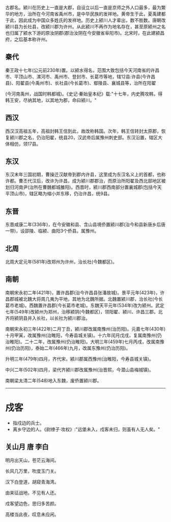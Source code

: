 古郡名。颍川在历史上一直是大郡，自设立以后一直是京师之外人口最多，最为繁华的地方，治所在今河南省禹州市，是中华民族的发祥地。黄帝生于此，夏禹建都于此，因此成为中国众多姓氏的发祥地。历史上颍川人才辈出，数不胜数。唐朝改颍川县为长社县，改颍川郡为许州。从此颍川不再作为地名存在，甚至原颍州之名也归属了颍水下游的原汝阴郡(郡治汝阴在今安徽省阜阳市)。北宋时，在此建颍昌府，之后基本称许州。

## 秦代

秦王政十七年(公元前230年)置。以颍水得名，范围大致包括今天河南省的许昌市、平顶山市、漯河市、禹州市、登封市、长葛市等地，辖12县:许县(今许昌县)、阳翟县(今禹州市)、长社县(今长葛市)、鄢陵县、襄城县等，治所在阳翟

(今河南禹州，战国时韩都城)。《史记·秦始皇本纪》载:"十七年，内史腾攻韩，得韩王安，尽纳其地，以其地为郡，命曰颍川。"

## 西汉

西汉汉高祖五年，高祖封韩王信到此，故改称韩国。次年，韩王信转封太原郡，恢复颍川郡之名，仍治阳翟，统县20，汉武帝后属豫州刺史部。东汉沿置，辖区大体相仿，领17县。

## 东汉

东汉末年三国初期，曹操迁汉献帝到郡内许县，这里成为东汉名义上的首都，也称许都。曹丕代汉后，改许为许昌，成为颍川郡郡治，而原治所阳翟及西北部地区被划归河南尹(治所在曹魏都城雒阳)。西晋时，颍川郡西南部分置襄城郡(包括今天平顶山市)，辖区略为缩小并东移，仍治许昌，统9县。

## 东晋

东晋咸康二年(336年)，在今安徽和县、含山县境侨置颍川郡(治今和县新唐乡后唐一带)，设邵陵、临颍、曲阳3个侨县。属豫州。

## 北周

北周大定元年(581年)改郑州为许州，治长社(今魏都区)。

## 南朝

南朝宋永初二年(421年)，置许昌郡(治今许昌县张潘故城)。景平元年(423年)，许昌郡城被北魏大将周几夷为平地，其地为北魏所据。北魏置颍川郡，治长社(今长葛市老城)。西魏置许昌郡(今长葛市老城)。东魏天平元年(534年)改为颍州。武定七年(549年)改颍州为郑州，治移颍阴(今魏都区)，领阳翟、颍川、许昌三郡。北齐将颍阴县并入长社，以长社为颍川郡治。

南朝宋永初三年(422年)二月丁丑，颍川郡改属南豫州(治历阳)。元嘉七年(430年)十月甲寅，改属豫州(治睢阳，今寿县城关镇)。十六年闰月戊戌，复属南豫州(仍治睢阳)。二十二年，改属豫州(仍治睢阳)。大明三年(459年)七月丙戌，改属南豫州(仍治历阳)，泰始二年(466年)九月，改属东豫州(仍治历阳)。

升明三年(479年)四月，齐代宋，颍川郡属西豫州(治睢阳，今寿县城关镇)。

中兴二年(502年)四月，梁代齐颍川郡改属豫州(治晋熙，今潜山县梅城镇)。

南朝梁太清二年(548)地入东魏，废侨置颍川郡。

---------------

# 戍客

- 指戍边的兵士。
- 离乡守边的人。《尉缭子·攻权》:"远堡未入，戍客未归，则虽有人无人矣。"

## 关山月 唐 李白

明月出天山，苍茫云海间。

长风几万里，吹度玉门关。

汉下白登道，胡窥青海湾。

由来征战地，不见有人还。

戍客望边色，思归多苦颜。

高楼当此夜，叹息未应闲。